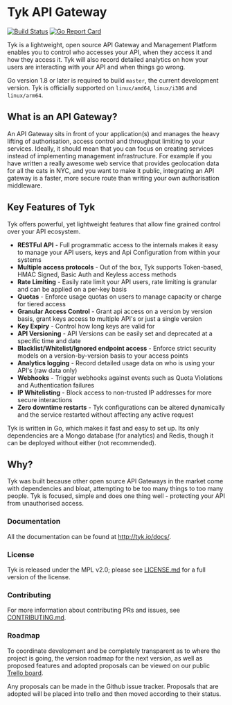 # Tyk API Gateway

[![Build Status](https://travis-ci.org/TykTechnologies/tyk.svg?branch=master)](https://travis-ci.org/TykTechnologies/tyk)
[![Go Report Card](https://goreportcard.com/badge/github.com/TykTechnologies/tyk)](https://goreportcard.com/report/github.com/TykTechnologies/tyk)

Tyk is a lightweight, open source API Gateway and Management Platform enables you to control who accesses your API, when they access it and how they access it. Tyk will
also record detailed analytics on how your users are interacting with your API and when things go wrong.

Go version 1.8 or later is required to build `master`, the current
development version. Tyk is officially supported on `linux/amd64`,
`linux/i386` and `linux/arm64`.

## What is an API Gateway?

An API Gateway sits in front of your application(s) and manages the heavy lifting of authorisation, access control and throughput limiting to your services. Ideally, 
it should mean that you can focus on creating services instead of implementing management infrastructure. For example if you have written a really awesome web service
that provides geolocation data for all the cats in NYC, and you want to make it public, integrating an API gateway is a faster, more secure route than writing your own 
authorisation middleware.

## Key Features of Tyk

Tyk offers powerful, yet lightweight features that allow fine grained control over your API ecosystem.

* **RESTFul API** - Full programmatic access to the internals makes it easy to manage your API users, keys and Api Configuration from within your systems
* **Multiple access protocols** - Out of the box, Tyk supports Token-based, HMAC Signed, Basic Auth and Keyless access methods
* **Rate Limiting** - Easily rate limit your API users, rate limiting is granular and can be applied on a per-key basis
* **Quotas** - Enforce usage quotas on users to manage capacity or charge for tiered access
* **Granular Access Control** - Grant api access on a version by version basis, grant keys access to multiple API's or just a single version
* **Key Expiry** - Control how long keys are valid for
* **API Versioning** - API Versions can be easily set and deprecated at a specific time and date
* **Blacklist/Whitelist/Ignored endpoint access** - Enforce strict security models on a version-by-version basis to your access points
* **Analytics logging** - Record detailed usage data on who is using your API's (raw data only)
* **Webhooks** - Trigger webhooks against events such as Quota Violations and Authentication failures
* **IP Whitelisting** - Block access to non-trusted IP addresses for more secure interactions
* **Zero downtime restarts** - Tyk configurations can be altered dynamically and the service restarted without affecting any active request

Tyk is written in Go, which makes it fast and easy to set up. Its only dependencies are a Mongo database (for analytics) and Redis, 
though it can be deployed without either (not recommended).

## Why?

Tyk was built because other open source API Gateways in the market come with dependencies and bloat, attempting to be too many things to too many people. Tyk is focused,
simple and does one thing well - protecting your API from unauthorised access.

### Documentation

All the documentation can be found at http://tyk.io/docs/.

### License

Tyk is released under the MPL v2.0; please see [LICENSE.md](LICENSE.md) for a full version of the license.

### Contributing

For more information about contributing PRs and issues, see [CONTRIBUTING.md](CONTRIBUTING.md).

### Roadmap

To coordinate development and be completely transparent as to where the project is going, the version roadmap for the next version, as well as proposed features
and adopted proposals can be viewed on our public [Trello board](https://trello.com/b/59d5kAZ5/tyk-api-gateway-roadmap).

Any proposals can be made in the Github issue tracker. Proposals that are adopted will be placed into trello and then moved according to their status.

